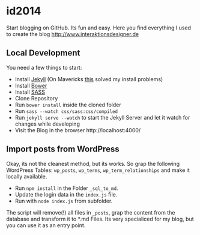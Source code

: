 # id2014

Start blogging on GitHub. Its fun and easy. Here you find everything I used to create the blog http://www.interaktionsdesigner.de


## Local Development

You need a few things to start:

- Install [Jekyll](http://jekyllrb.com/) (On Mavericks [this](http://stackoverflow.com/questions/22460117/error-error-installing-jekyll-error-failed-to-build-gem-native-extension/23298607#23298607) solved my install problems)
- Install [Bower](http://bower.io/)
- Install [SASS](http://sass-lang.com/)
- Clone Repository
- Run `bower install` inside the cloned folder
- Run `sass --watch css/sass:css/compiled`
- Run `jekyll serve --watch` to start the Jekyll Server and let it watch for changes while developing
- Visit the Blog in the browser http://localhost:4000/


## Import posts from WordPress

Okay, its not the cleanest method, but its works. So grap the following WordPress Tables: `wp_posts`, `wp_terms`, `wp_term_relationships` and make it locally available.

- Run `npm install` in the Folder `_sql_to_md`.
- Update the login data in the `index.js` file.
- Run with `node index.js` from subfolder.

The script will remove(!) all files in `_posts`, grap the content from the database and transform it to *.md Files.
Its very specialiced for my blog, but you can use it as an entry point.
